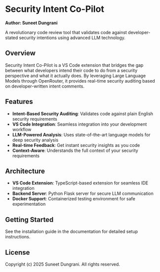 # Security Intent Co-Pilot

**Author: Suneet Dungrani**

A revolutionary code review tool that validates code against developer-stated security intentions using advanced LLM technology.

## Overview

Security Intent Co-Pilot is a VS Code extension that bridges the gap between what developers intend their code to do from a security perspective and what it actually does. By leveraging Large Language Models through OpenRouter, it provides real-time security auditing based on developer-written intent comments.

## Features

- **Intent-Based Security Auditing**: Validates code against plain English security requirements
- **VS Code Integration**: Seamless integration into your development workflow
- **LLM-Powered Analysis**: Uses state-of-the-art language models for deep security analysis
- **Real-time Feedback**: Get instant security insights as you code
- **Context-Aware**: Understands the full context of your security requirements

## Architecture

- **VS Code Extension**: TypeScript-based extension for seamless IDE integration
- **Backend Server**: Python Flask server for secure LLM communication
- **Docker Support**: Containerized testing environment for safe experimentation

## Getting Started

See the installation guide in the documentation for detailed setup instructions.

## License

Copyright (c) 2025 Suneet Dungrani. All rights reserved.
